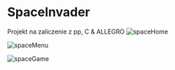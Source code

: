 # SpaceInvader
Projekt na zaliczenie z pp, C & ALLEGRO
![spaceHome](https://user-images.githubusercontent.com/34125361/55673822-752d4b80-58ad-11e9-9a86-f4790c4d94f5.png)

![spaceMenu](https://user-images.githubusercontent.com/34125361/55673823-78c0d280-58ad-11e9-973f-f466b803eac7.png)

![spaceGame](https://user-images.githubusercontent.com/34125361/55673825-7b232c80-58ad-11e9-99ee-e33a68ac8a39.png)
